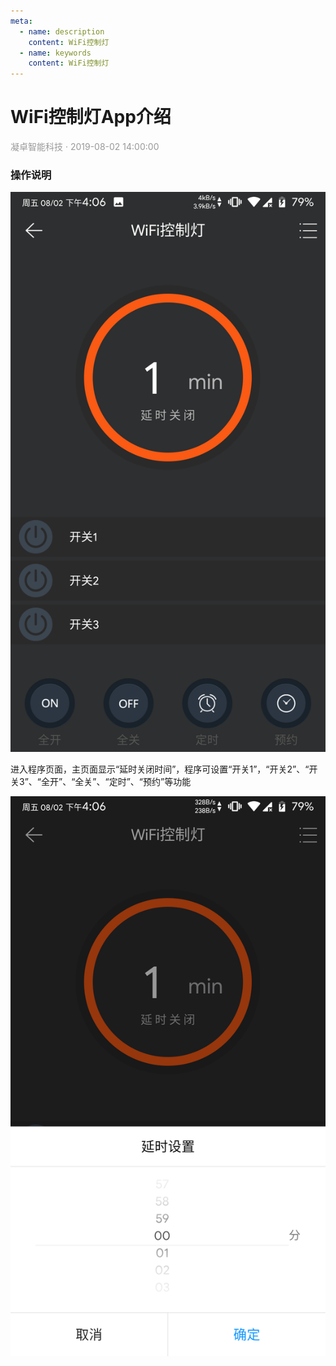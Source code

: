 ```yaml
---
meta:
  - name: description
    content: WiFi控制灯
  - name: keywords
    content: WiFi控制灯
---
```


# WiFi控制灯App介绍
<p style="color: #999">凝卓智能科技 · 2019-08-02 14:00:00<p>

### 操作说明

![ControlLight01.png](./controlLight/ControlLight01.png)

进入程序页面，主页面显示“延时关闭时间”，程序可设置“开关1”，“开关2”、“开关3”、“全开”、“全关”、“定时”、“预约”等功能

![ControlLight02.png](./controlLight/ControlLight02.png)
